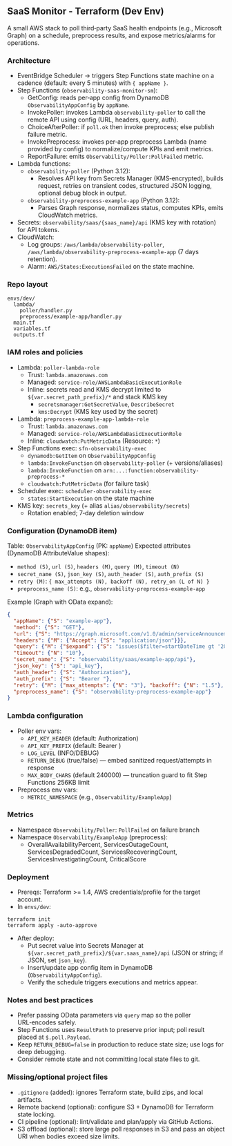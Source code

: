 ## SaaS Monitor - Terraform (Dev Env)

A small AWS stack to poll third‑party SaaS health endpoints (e.g., Microsoft Graph) on a schedule, preprocess results, and expose metrics/alarms for operations.

### Architecture
- EventBridge Scheduler → triggers Step Functions state machine on a cadence (default: every 5 minutes) with `{ appName }`.
- Step Functions (`observability-saas-monitor-sm`):
  - GetConfig: reads per‑app config from DynamoDB `ObservabilityAppConfig` by `appName`.
  - InvokePoller: invokes Lambda `observability-poller` to call the remote API using config (URL, headers, query, auth).
  - ChoiceAfterPoller: if `poll.ok` then invoke preprocess; else publish failure metric.
  - InvokePreprocess: invokes per‑app preprocess Lambda (name provided by config) to normalize/compute KPIs and emit metrics.
  - ReportFailure: emits `Observability/Poller:PollFailed` metric.
- Lambda functions:
  - `observability-poller` (Python 3.12):
    - Resolves API key from Secrets Manager (KMS‑encrypted), builds request, retries on transient codes, structured JSON logging, optional debug block in output.
  - `observability-preprocess-example-app` (Python 3.12):
    - Parses Graph response, normalizes status, computes KPIs, emits CloudWatch metrics.
- Secrets: `observability/saas/{saas_name}/api` (KMS key with rotation) for API tokens.
- CloudWatch:
  - Log groups: `/aws/lambda/observability-poller`, `/aws/lambda/observability-preprocess-example-app` (7 days retention).
  - Alarm: `AWS/States:ExecutionsFailed` on the state machine.

### Repo layout
```
envs/dev/
  lambda/
    poller/handler.py
    preprocess/example-app/handler.py
  main.tf
  variables.tf
  outputs.tf
```

### IAM roles and policies
- Lambda: `poller-lambda-role`
  - Trust: `lambda.amazonaws.com`
  - Managed: `service-role/AWSLambdaBasicExecutionRole`
  - Inline: secrets read and KMS decrypt limited to `${var.secret_path_prefix}/*` and stack KMS key
    - `secretsmanager:GetSecretValue`, `DescribeSecret`
    - `kms:Decrypt` (KMS key used by the secret)
- Lambda: `preprocess-example-app-lambda-role`
  - Trust: `lambda.amazonaws.com`
  - Managed: `service-role/AWSLambdaBasicExecutionRole`
  - Inline: `cloudwatch:PutMetricData` (Resource: `*`)
- Step Functions exec: `sfn-observability-exec`
  - `dynamodb:GetItem` on `ObservabilityAppConfig`
  - `lambda:InvokeFunction` on `observability-poller` (+ versions/aliases)
  - `lambda:InvokeFunction` on `arn:...:function:observability-preprocess-*`
  - `cloudwatch:PutMetricData` (for failure task)
- Scheduler exec: `scheduler-observability-exec`
  - `states:StartExecution` on the state machine
- KMS key: `secrets_key` (+ alias `alias/observability/secrets`)
  - Rotation enabled; 7‑day deletion window

### Configuration (DynamoDB item)
Table: `ObservabilityAppConfig` (PK: `appName`)
Expected attributes (DynamoDB AttributeValue shapes):
- `method (S)`, `url (S)`, `headers (M)`, `query (M)`, `timeout (N)`
- `secret_name (S)`, `json_key (S)`, `auth_header (S)`, `auth_prefix (S)`
- `retry (M)`: `{ max_attempts (N), backoff (N), retry_on (L of N) }`
- `preprocess_name (S)`: e.g., `observability-preprocess-example-app`

Example (Graph with OData expand):
```json
{
  "appName": {"S": "example-app"},
  "method": {"S": "GET"},
  "url": {"S": "https://graph.microsoft.com/v1.0/admin/serviceAnnouncement/healthOverviews"},
  "headers": {"M": {"Accept": {"S": "application/json"}}},
  "query": {"M": {"$expand": {"S": "issues($filter=startDateTime gt '2025-09-10T00:00:00Z')"}}},
  "timeout": {"N": "10"},
  "secret_name": {"S": "observability/saas/example-app/api"},
  "json_key": {"S": "api_key"},
  "auth_header": {"S": "Authorization"},
  "auth_prefix": {"S": "Bearer "},
  "retry": {"M": {"max_attempts": {"N": "3"}, "backoff": {"N": "1.5"}, "retry_on": {"L": [{"N":"429"},{"N":"500"},{"N":"502"},{"N":"503"},{"N":"504"}]}}},
  "preprocess_name": {"S": "observability-preprocess-example-app"}
}
```

### Lambda configuration
- Poller env vars:
  - `API_KEY_HEADER` (default: Authorization)
  - `API_KEY_PREFIX` (default: Bearer )
  - `LOG_LEVEL` (INFO/DEBUG)
  - `RETURN_DEBUG` (true/false) — embed sanitized request/attempts in response
  - `MAX_BODY_CHARS` (default 240000) — truncation guard to fit Step Functions 256KB limit
- Preprocess env vars:
  - `METRIC_NAMESPACE` (e.g., `Observability/ExampleApp`)

### Metrics
- Namespace `Observability/Poller`: `PollFailed` on failure branch
- Namespace `Observability/ExampleApp` (preprocess):
  - OverallAvailabilityPercent, ServicesOutageCount, ServicesDegradedCount, ServicesRecoveringCount, ServicesInvestigatingCount, CriticalScore

### Deployment
- Prereqs: Terraform >= 1.4, AWS credentials/profile for the target account.
- In `envs/dev`:
```
terraform init
terraform apply -auto-approve
```
- After deploy:
  - Put secret value into Secrets Manager at `${var.secret_path_prefix}/${var.saas_name}/api` (JSON or string; if JSON, set `json_key`).
  - Insert/update app config item in DynamoDB (`ObservabilityAppConfig`).
  - Verify the schedule triggers executions and metrics appear.

### Notes and best practices
- Prefer passing OData parameters via `query` map so the poller URL‑encodes safely.
- Step Functions uses `ResultPath` to preserve prior input; poll result placed at `$.poll.Payload`.
- Keep `RETURN_DEBUG=false` in production to reduce state size; use logs for deep debugging.
- Consider remote state and not committing local state files to git.

### Missing/optional project files
- `.gitignore` (added): ignores Terraform state, build zips, and local artifacts.
- Remote backend (optional): configure S3 + DynamoDB for Terraform state locking.
- CI pipeline (optional): lint/validate and plan/apply via GitHub Actions.
- S3 offload (optional): store large poll responses in S3 and pass an object URI when bodies exceed size limits.
